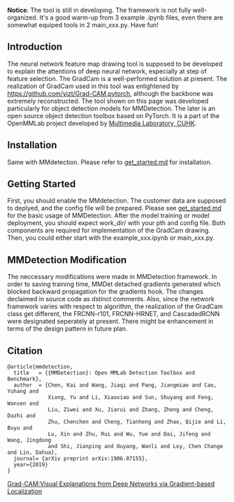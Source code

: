 
**Notice**: The tool is still in developing. The framework is not fully well-organized. It's a good warm-up from 3 example .ipynb files, even there are somewhat equiped tools in 2 main_xxx.py. Have fun! 

## Introduction

The neural network feature map drawing tool is supposed to be developed to explain the attentions of deep neural network, especially at step of feature selection. The GradCam is a well-performed solution at present. The realization of GradCam used in this tool was enlightened by https://github.com/yizt/Grad-CAM.pytorch, although the backbone was extremely reconstructed. The tool shown on this page was developed particularly for object detection models for MMDetection. The later is an open source object detection toolbox based on PyTorch. It is a part of the OpenMMLab project developed by [Multimedia Laboratory, CUHK](http://mmlab.ie.cuhk.edu.hk/).

## Installation

Same with MMdetection. Please refer to [get_started.md](docs/get_started.md) for installation.

## Getting Started

First, you should enable the MMdetection. The customer data are supposed to deplyed, and the config file will be prepared. Please see [get_started.md](docs/get_started.md) for the basic usage of MMDetection. After the model training or model deployment, you should expect work_dir/ with your pth and config file. Both components are required for implementation of the GradCam drawing. Then, you could either start with the example_xxx.ipynb or main_xxx.py. 

## MMDetection Modification

The neccessary modifications were made in MMDetection framework. In order to saving training time, MMDet detached gradients generated which blocked backward propagation for the gradients hook. The changes declaimed in source code as dstinct comments. Also, since the network framework varies with respect to algorithm, the realization of the GradCam class get different, the FRCNN-r101, FRCNN-HRNET, and CascadedRCNN were designated seperately at present. There might be enhancement in terms of the design pattern in future plan.

## Citation

```
@article{mmdetection,
  title   = {{MMDetection}: Open MMLab Detection Toolbox and Benchmark},
  author  = {Chen, Kai and Wang, Jiaqi and Pang, Jiangmiao and Cao, Yuhang and
             Xiong, Yu and Li, Xiaoxiao and Sun, Shuyang and Feng, Wansen and
             Liu, Ziwei and Xu, Jiarui and Zhang, Zheng and Cheng, Dazhi and
             Zhu, Chenchen and Cheng, Tianheng and Zhao, Qijie and Li, Buyu and
             Lu, Xin and Zhu, Rui and Wu, Yue and Dai, Jifeng and Wang, Jingdong
             and Shi, Jianping and Ouyang, Wanli and Loy, Chen Change and Lin, Dahua},
  journal= {arXiv preprint arXiv:1906.07155},
  year={2019}
}
```
[Grad-CAM:Visual Explanations from Deep Networks via Gradient-based Localization](https://arxiv.org/pdf/1610.02391)  
